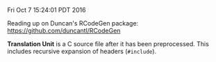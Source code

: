 Fri Oct  7 15:24:01 PDT 2016

Reading up on Duncan's RCodeGen package:
https://github.com/duncantl/RCodeGen

__Translation Unit__ is a C source file after it has been preprocessed.
This includes recursive expansion of headers (`#include`).


